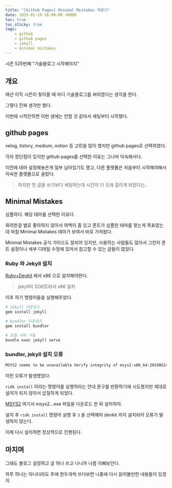 ```yaml
---
title: "[Github Pages] Minimal Mistakes 적용기"
date: 2025-01-10 16:00:00 +0900
toc: true
toc_sticky: true
tags:
    - github
    - github pages
    - jekyll
    - minimal mistakes
---
```


시즌 525번째 "기술블로그 시작해야지"

## 개요

매년 이직 시즌이 찾아올 때 마다 기술블로그를 써야겠다는 생각을 한다.

그렇다 진짜 생각만 했다.

이번에 시작안하면 이번 생에는 안할 것 같아서 세팅부터 시작했다.

## github pages

velog, tistory, medium, notion 등 고민을 많이 했지만 github pages로 선택하였다.

각자 장단점이 있지만 github pages를 선택한 이유는 그나마 익숙해서다.

이전에 테마 설정해놓은게 일부 남아있기도 했고, 다른 플랫폼은 처음부터 시작해야해서 익숙한 플랫폼으로 골랐다.

> 하지만 첫 글을 쓰기보다 세팅하는데 시간이 더 오래 걸리게 되었다는..

## Minimal Mistakes

심플하다. 해당 테마를 선택한 이유다.

화려한걸 별로 좋아하지 않아서 여백이 좀 있고 폰트가 심플한 테마를 찾는게 목표였는데 마침 Minimal Mistakes 테마가 보여서 바로 가져왔다.

Minimal Mistakes 공식 가이드도 잘되어 있지만, 사용하는 사람들도 많아서 그런지 폰트 설정이나 세부 디테일 수정에 있어서 참고할 수 있는 글들이 많았다.

### Ruby 와 Jekyll 설치

[Ruby+Devkit](https://rubyinstaller.org/downloads/) 에서 x86 으로 설치해야한다.
> jekyll이 32비트라서 x86 설치

이후 하기 명령어들을 실행해주었다.

```bash
# jekyll 다운로드
gem install jekyll

# bundler 다운로드
gem install bundler

# 로컬 서버 구동
bundle exec jekyll serve
```

### bundler, jekyll 설치 오류

```bash
MSYS2 seems to be unavailable Verify integrity of msys2-x86_64-20190524.exe ... 
```

이런 오류가 발생했었다.

`ridk install` 이라는 명령어를 실행하라는 안내 문구를 반환하기에 시도했지만 제대로 설치가 되지 않아서 삽질하게 되었다.

[MSYS2](https://www.msys2.org/) 여기서 msys2...exe 파일을 다운로드 한 뒤 설치하자.

설치 후 `ridk install` 명령어 실행 후 `3` 을 선택해야 devkit 까지 설치되어 오류가 발생하지 않는다.

이제 다시 설치하면 정상적으로 진행된다.

## 마치며

그래도 블로그 설정하고 글 하나 쓰고 나니까 나름 이뻐보인다.

하루 하나는 아니더라도 주에 한두개씩 쓰다보면 나중에 다시 읽어볼만한 내용들이 있겠지